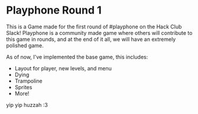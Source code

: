 # Playphone Round 1

This is a Game made for the first round of #playphone on the Hack Club Slack! Playphone is a community made game where others will contribute to this game in rounds, and at the end of it all, we will have an extremely polished game.


As of now, I've implemented the base game, this includes:
- Layout for player, new levels, and menu
- Dying
- Trampoline
- Sprites
- More!

yip yip huzzah :3
